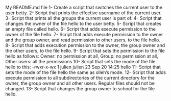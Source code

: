 My README.md file 1- Create a script that switches the current user to the user betty. 2- Script that prints the effective username of the current user. 3- Script that prints all the groups the current user is part of. 4- Script that changes the owner of the file hello to the user betty. 5- Script that creates an empty file called hello. 6- Script that adds execute permission to the owner of the file hello. 7- Script that adds execute permission to the owner and the group owner, and read permission to other users, to the file hello. 8- Script that adds execution permission to the owner, the group owner and the other users, to the file hello. 9- Script that sets the permission to the file hello as follows: Owner: no permission at all, Group: no permission at all, Other users: all the permissions 10- Script that sets the mode of the file hello to this: -rwxr-x-wx 1 julien julien 23 Sep 20 14:25 hello 11- Script that sets the mode of the file hello the same as olleh’s mode. 12- Script that adds execute permission to all subdirectories of the current directory for the owner, the group owner and all other users. Regular files should not be changed. 13- Script that changes the group owner to school for the file hello.
